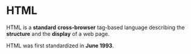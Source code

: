 # HTML

HTML is a **standard** **cross-browser** tag-based language describing the **structure** and the **display** of a web page.

HTML was first standardized in **June 1993**.

